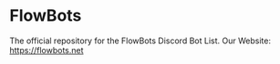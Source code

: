 # FlowBots
The official repository for the FlowBots Discord Bot List.
Our Website: https://flowbots.net
